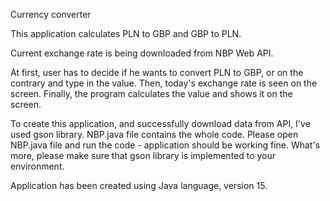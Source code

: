 Currency converter

This application calculates PLN to GBP and GBP to PLN.

Current exchange rate is being downloaded from NBP Web API.

At first, user has to decide if he wants to convert PLN to GBP, or on the contrary and type in the value.
Then, today's exchange rate is seen on the screen.
Finally, the program calculates the value and shows it on the screen.

To create this application, and successfully download data from API, I've used gson library.
NBP.java file contains the whole code. Please open NBP.java file and run the code - application should be working fine.
What's more, please make sure that gson library is implemented to your environment.


Application has been created using Java language, version 15.
